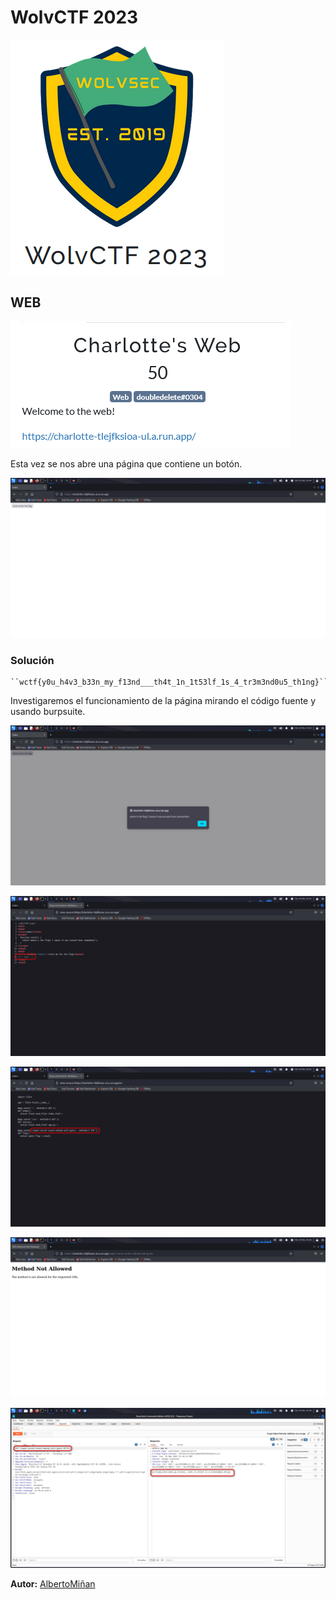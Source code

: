 # WolvCTF 2023
    
  
![](1wolv.png)
  
## WEB

    
![](titulo.png)


Esta vez se nos abre una página que contiene un botón.


![](1.png)


### Solución
    
    ``wctf{y0u_h4v3_b33n_my_f13nd___th4t_1n_1t53lf_1s_4_tr3m3nd0u5_th1ng}``
   
  Investigaremos el funcionamiento de la página mirando el código fuente y usando burpsuite.


![](2.png)




![](3.png)



![](4.png)




![](5.png)





![](6.png)



**Autor:** [AlbertoMiñan](https://github.com/albertominan)
